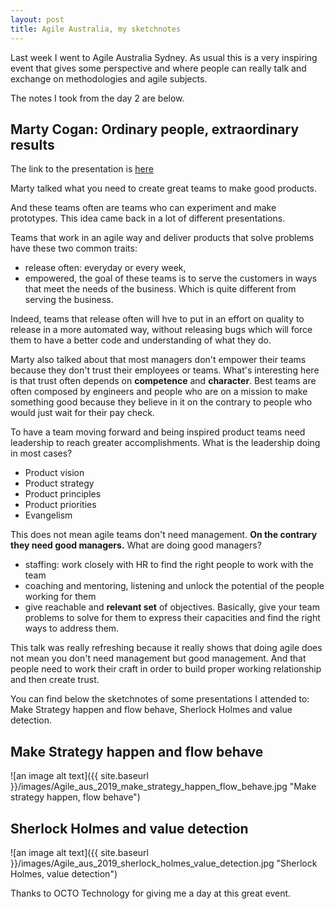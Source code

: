 ```yaml
---
layout: post
title: Agile Australia, my sketchnotes
---
```


Last week I went to Agile Australia Sydney. As usual this is a very inspiring event that gives some perspective and where people can really talk and exchange on methodologies and agile subjects.

The notes I took from the day 2 are below.

## Marty Cogan: Ordinary people, extraordinary results

The link to the presentation is [here](http://agileaustralia.com.au/2019/speakers/marty-cagan/)

Marty talked what you need to create great teams to make good products.

And these teams often are teams who can experiment and make prototypes. This idea came back in a lot of different presentations.

Teams that work in an agile way and deliver products that solve problems have these two common traits:
* release often: everyday or every week,
* empowered, the goal of these teams is to serve the customers in ways that meet the needs of the business. Which is quite different from serving the business.

Indeed, teams that release often will hve to put in an effort on quality to release in a more automated way, without releasing bugs which will force them to have a better code and understanding of what they do.

Marty also talked about that most managers don't empower their teams because they don't trust their employees or teams. What's interesting here is that trust often depends on **competence** and **character**.
Best teams are often composed by engineers and people who are on a mission to make something good because they believe in it on the contrary to people who would just wait for their pay check.

To have a team moving forward and being inspired product teams need leadership to reach greater accomplishments. What is the leadership doing in most cases?
* Product vision
* Product strategy
* Product principles
* Product priorities
* Evangelism

This does not mean agile teams don't need management. **On the contrary they need good managers.** What are doing good managers?
* staffing: work closely with HR to find the right people to work with the team
* coaching and mentoring, listening and unlock the potential of the people working for them
* give reachable and **relevant set** of objectives. Basically, give your team problems to solve for them to express their capacities and find the right ways to address them.

This talk was really refreshing because it really shows that doing agile does not mean you don't need management but good management. And that people need to work their craft in order to build proper working relationship and then create trust.


You can find below the sketchnotes of some presentations I attended to: Make Strategy happen and flow behave, Sherlock Holmes and value detection.

## Make Strategy happen and flow behave
![an image alt text]({{ site.baseurl }}/images/Agile_aus_2019_make_strategy_happen_flow_behave.jpg "Make strategy happen, flow behave")

## Sherlock Holmes and value detection
![an image alt text]({{ site.baseurl }}/images/Agile_aus_2019_sherlock_holmes_value_detection.jpg "Sherlock Holmes, value detection")

Thanks to OCTO Technology for giving me a day at this great event.



